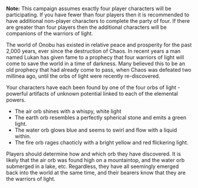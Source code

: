 __Note:__  This campaign assumes exactly four player characters will be participating.  If you have fewer than four players then it
is recommended to have additional non-player characters to complete the party of four.  If there are greater than four players then
the additional characters will be companions of the warriors of light.

The world of Onobu has existed in relative peace and prosperity for the past 2,000 years, ever since the destruction of Chaos.
In recent years a man named Lukan has given fame to a prophecy that four warriors of light will come to save the world in a time
of darkness.  Many believed this to be an old prophecy that had already come to pass, when Chaos was defeated two millinea ago,
until the orbs of light were recently re-discovered.

Your characters have each been found by one of the four orbs of light - powerful artifacts of unknown potential linked to each
of the elemental powers. 

* The air orb shines with a whispy, white light
* The earth orb resembles a perfectly spherical stone and emits a green light.
* The water orb glows blue and seems to swirl and flow with a liquid within.
* The fire orb rages chaoticly with a bright yellow and red flickering light.

Players should determine how and which orb they have discovered.  It is likely that the air orb was found high on a mountaintop,
and the water orb submerged in a lake, etc.  Regardless, they have all seemingly emerged back into the world at the same time, 
and their bearers know that they are the warriors of light. 
